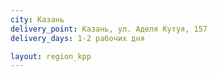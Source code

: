 ```yaml
---
city: Казань
delivery_point: Казань, ул. Аделя Кутуя, 157
delivery_days: 1-2 рабочих дня

layout: region_kpp
---
```

